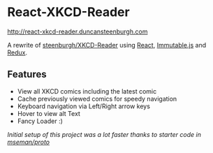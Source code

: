# React-XKCD-Reader
http://react-xkcd-reader.duncansteenburgh.com

A rewrite of [steenburgh/XKCD-Reader](http://www.github.com/steenburgh/XKCD-Reader) using [React](https://reactjs.org/), [Immutable.js](https://immutable-js.com/) and [Redux](http://redux.js.org/).

## Features
* View all XKCD comics including the latest comic
* Cache previously viewed comics for speedy navigation 
* Keyboard navigation via Left/Right arrow keys
* Hover to view alt Text
* Fancy Loader :)


*Initial setup of this project was a lot faster thanks to starter code in [mseman/proto](http://www.github.com/mseman/proto)*
